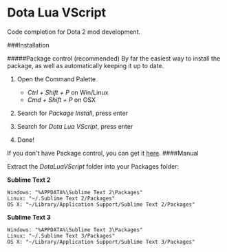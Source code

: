 # Dota Lua VScript

Code completion for Dota 2 mod development.

###Installation


#####Package control (recommended)
By far the easiest way to install the package, as well as automatically keeping it up to date.

1. Open the Command Palette 
    * *Ctrl + Shift + P* on Win/Linux
    * *Cmd + Shift + P* on OSX

2.  Search for *Package Install*, press enter

3. Search for *Dota Lua VScript*,  press enter

4. Done!

If you don't have Package control, you can get it [here](https://packagecontrol.io/installation).
####Manual

Extract the *DotaLuaVScript* folder into your Packages folder:

**Sublime Text 2**

```
Windows: "%APPDATA%\Sublime Text 2\Packages"
Linux: "~/.Sublime Text 2/Packages"
OS X: "~/Library/Application Support/Sublime Text 2/Packages"
```

**Sublime Text 3**

```
Windows: "%APPDATA%\Sublime Text 3\Packages"
Linux: "~/.Sublime Text 3/Packages"
OS X: "~/Library/Application Support/Sublime Text 3/Packages"
```
